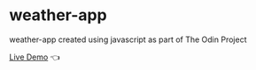 # weather-app
weather-app created using javascript as part of The Odin Project

[Live Demo](https://nawzaysfinah.github.io/weather-app/)  👈
